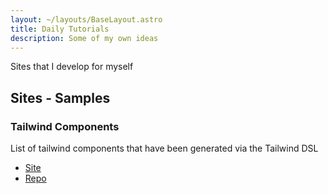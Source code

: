 ```yaml
---
layout: ~/layouts/BaseLayout.astro
title: Daily Tutorials
description: Some of my own ideas
---
```


Sites that I develop for myself

## Sites - Samples

### Tailwind Components

List of tailwind components that have been generated via the Tailwind DSL

  - [Site](https://peppy-ganache-87d104.netlify.app/)
  - [Repo](https://github.com/klueless-sites/tailwind-components)

